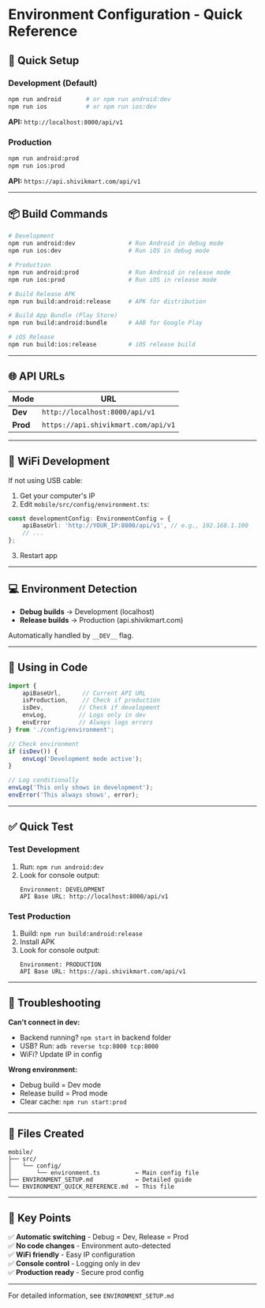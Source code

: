# Environment Configuration - Quick Reference

## 🚀 Quick Setup

### Development (Default)
```bash
npm run android       # or npm run android:dev
npm run ios           # or npm run ios:dev
```
**API:** `http://localhost:8000/api/v1`

### Production
```bash
npm run android:prod
npm run ios:prod
```
**API:** `https://api.shivikmart.com/api/v1`

---

## 📦 Build Commands

```bash
# Development
npm run android:dev               # Run Android in debug mode
npm run ios:dev                   # Run iOS in debug mode

# Production  
npm run android:prod              # Run Android in release mode
npm run ios:prod                  # Run iOS in release mode

# Build Release APK
npm run build:android:release     # APK for distribution

# Build App Bundle (Play Store)
npm run build:android:bundle      # AAB for Google Play

# iOS Release
npm run build:ios:release         # iOS release build
```

---

## 🌐 API URLs

| Mode | URL |
|------|-----|
| **Dev** | `http://localhost:8000/api/v1` |
| **Prod** | `https://api.shivikmart.com/api/v1` |

---

## 🔧 WiFi Development

If not using USB cable:

1. Get your computer's IP
2. Edit `mobile/src/config/environment.ts`:

```typescript
const developmentConfig: EnvironmentConfig = {
    apiBaseUrl: 'http://YOUR_IP:8000/api/v1', // e.g., 192.168.1.100
    // ...
};
```

3. Restart app

---

## 💻 Environment Detection

- **Debug builds** → Development (localhost)
- **Release builds** → Production (api.shivikmart.com)

Automatically handled by `__DEV__` flag.

---

## 📝 Using in Code

```typescript
import { 
    apiBaseUrl,      // Current API URL
    isProduction,    // Check if production
    isDev,          // Check if development
    envLog,         // Logs only in dev
    envError        // Always logs errors
} from './config/environment';

// Check environment
if (isDev()) {
    envLog('Development mode active');
}

// Log conditionally
envLog('This only shows in development');
envError('This always shows', error);
```

---

## ✅ Quick Test

### Test Development
1. Run: `npm run android:dev`
2. Look for console output:
   ```
   Environment: DEVELOPMENT
   API Base URL: http://localhost:8000/api/v1
   ```

### Test Production
1. Build: `npm run build:android:release`
2. Install APK
3. Look for console output:
   ```
   Environment: PRODUCTION
   API Base URL: https://api.shivikmart.com/api/v1
   ```

---

## 🐛 Troubleshooting

**Can't connect in dev:**
- Backend running? `npm start` in backend folder
- USB? Run: `adb reverse tcp:8000 tcp:8000`
- WiFi? Update IP in config

**Wrong environment:**
- Debug build = Dev mode
- Release build = Prod mode
- Clear cache: `npm run start:prod`

---

## 📂 Files Created

```
mobile/
├── src/
│   └── config/
│       └── environment.ts          ← Main config file
├── ENVIRONMENT_SETUP.md            ← Detailed guide
└── ENVIRONMENT_QUICK_REFERENCE.md  ← This file
```

---

## 🎯 Key Points

✅ **Automatic switching** - Debug = Dev, Release = Prod  
✅ **No code changes** - Environment auto-detected  
✅ **WiFi friendly** - Easy IP configuration  
✅ **Console control** - Logging only in dev  
✅ **Production ready** - Secure prod config  

---

For detailed information, see `ENVIRONMENT_SETUP.md`

